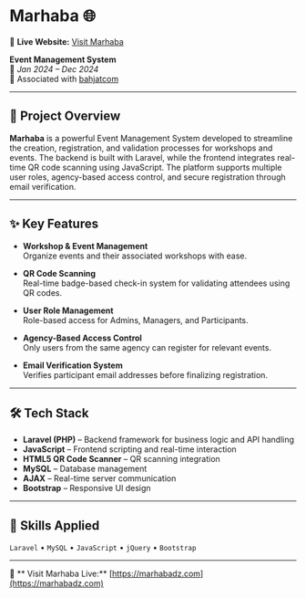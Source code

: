 # Marhaba 🌐

🔗 **Live Website:** [Visit Marhaba](https://marhabadz.com/)

**Event Management System**  
📅 _Jan 2024 – Dec 2024_  
🔗 Associated with [bahjatcom](https://bahjatcom.com/)

---

## 📌 Project Overview

**Marhaba** is a powerful Event Management System developed to streamline the creation, registration, and validation processes for workshops and events. The backend is built with Laravel, while the frontend integrates real-time QR code scanning using JavaScript. The platform supports multiple user roles, agency-based access control, and secure registration through email verification.

---

## ✨ Key Features

- **Workshop & Event Management**  
  Organize events and their associated workshops with ease.

- **QR Code Scanning**  
  Real-time badge-based check-in system for validating attendees using QR codes.

- **User Role Management**  
  Role-based access for Admins, Managers, and Participants.

- **Agency-Based Access Control**  
  Only users from the same agency can register for relevant events.

- **Email Verification System**  
  Verifies participant email addresses before finalizing registration.

---

## 🛠 Tech Stack

- **Laravel (PHP)** – Backend framework for business logic and API handling  
- **JavaScript** – Frontend scripting and real-time interaction  
- **HTML5 QR Code Scanner** – QR scanning integration  
- **MySQL** – Database management  
- **AJAX** – Real-time server communication  
- **Bootstrap** – Responsive UI design  

---

## 🧠 Skills Applied

`Laravel` • `MySQL` • `JavaScript` • `jQuery` • `Bootstrap`

---

🔗 ** Visit Marhaba Live:** [https://marhabadz.com](https://marhabadz.com)

